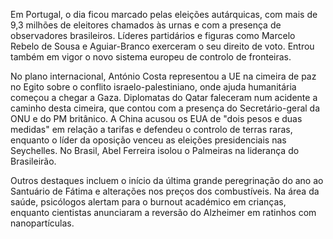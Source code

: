 Em Portugal, o dia ficou marcado pelas eleições autárquicas, com mais de 9,3 milhões de eleitores chamados às urnas e com a presença de observadores brasileiros. Líderes partidários e figuras como Marcelo Rebelo de Sousa e Aguiar-Branco exerceram o seu direito de voto. Entrou também em vigor o novo sistema europeu de controlo de fronteiras.

No plano internacional, António Costa representou a UE na cimeira de paz no Egito sobre o conflito israelo-palestiniano, onde ajuda humanitária começou a chegar a Gaza. Diplomatas do Qatar faleceram num acidente a caminho desta cimeira, que contou com a presença do Secretário-geral da ONU e do PM britânico. A China acusou os EUA de "dois pesos e duas medidas" em relação a tarifas e defendeu o controlo de terras raras, enquanto o líder da oposição venceu as eleições presidenciais nas Seychelles. No Brasil, Abel Ferreira isolou o Palmeiras na liderança do Brasileirão.

Outros destaques incluem o início da última grande peregrinação do ano ao Santuário de Fátima e alterações nos preços dos combustíveis. Na área da saúde, psicólogos alertam para o burnout académico em crianças, enquanto cientistas anunciaram a reversão do Alzheimer em ratinhos com nanopartículas.